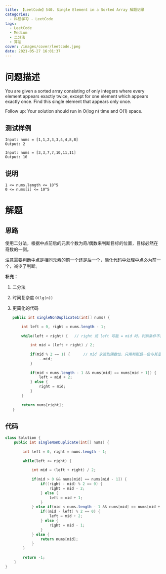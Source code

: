 ```yaml
---
title: 【LeetCode】540. Single Element in a Sorted Array 解题记录
categories:
  - 科研学习 - LeetCode
tags:
  - LeetCode
  - Medium
  - 二分法
  - 算法
cover: /images/cover/leetcode.jpeg
date: 2021-05-27 16:01:37
---
```



# 问题描述

You are given a sorted array consisting of only integers where every element appears exactly twice, except for one element which appears exactly once. Find this single element that appears only once.

Follow up: Your solution should run in O(log n) time and O(1) space.

## 测试样例

```
Input: nums = [1,1,2,3,3,4,4,8,8]
Output: 2
```

```
Input: nums = [3,3,7,7,10,11,11]
Output: 10
```

## 说明

```
1 <= nums.length <= 10^5
0 <= nums[i] <= 10^5
```

# 解题

## 思路

使用二分法，根据中点前后的元素个数为奇/偶数来判断目标的位置，目标必然在奇数的一侧。

注意需要判断中点是相同元素的前一个还是后一个，简化代码中处理中点必为前一个，减少了判断。

**补充：**

1. 二分法
2. 时间复杂度 `O(lg(n))`
3. 更简化的代码

    ```java
    public int singleNonDuplicate1(int[] nums) {
        
        int left = 0, right = nums.length - 1;
        
        while(left < right) {   // right 或 left 可能 = mid 时，判断条件不要有等号
            
            int mid = (left + right) / 2;
            
            if(mid % 2 == 1) {      // mid 永远取偶数位，只用判断后一位与其是否相同即可
                --mid;
            }
            
            if(mid < nums.length - 1 && nums[mid] == nums[mid + 1]) {   // 和 mid 后一位相同
                left = mid + 2;                                             // 左侧已为偶数个，找右侧，跳过相同的 mid, mid + 1
            } else {                                                    // 和 mid 后一位不同
                right = mid;                                                // 找左侧，可能为 mid
            }
        }
        
        return nums[right];
    }
    ```

## 代码

```java
class Solution {
    public int singleNonDuplicate(int[] nums) {
        
        int left = 0, right = nums.length - 1;
        
        while(left <= right) {
            
            int mid = (left + right) / 2;
            
            if(mid > 0 && nums[mid] == nums[mid - 1]) {                         // 和 mid 前一位相同
                if((right - mid) % 2 == 0) {                                        // 右侧有偶数个元素
                    right = mid - 2;                                                    // 找左侧，跳过 mid - 1, mid
                } else {                                                            // 右侧有奇数个元素
                    left = mid + 1;                                                     // 找右侧，跳过 mid
                }
            } else if(mid < nums.length - 1 && nums[mid] == nums[mid + 1]) {    // 和 mid 后一位相同
                if((mid - left) % 2 == 0) {                                         // 左侧有偶数个元素
                    left = mid + 2;                                                     // 找右侧，跳过 mid, mid + 1
                } else {                                                            // 左侧有奇数个元素
                    right = mid - 1;                                                    // 找左侧，跳过 mid
                }
            } else {                                                            // 和 mid 前后都不同，返回
                return nums[mid];
            }
        }
        
        return -1;
    }
}
```
